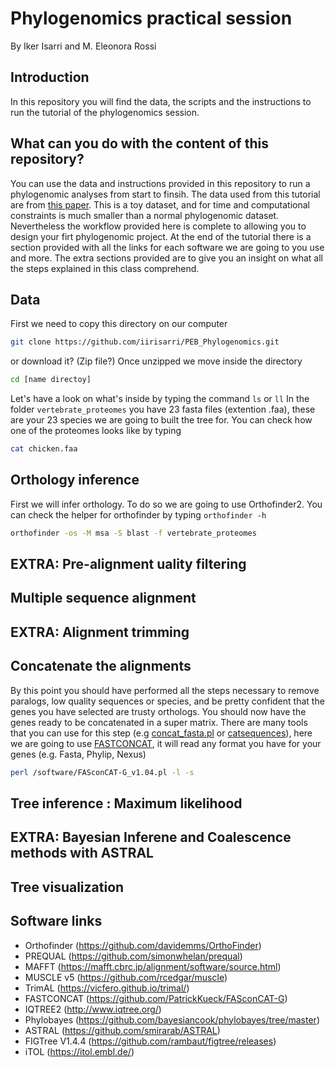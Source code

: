 # Phylogenomics practical session

By Iker Isarri and M. Eleonora Rossi

## Introduction

In this repository you will find the data, the scripts and the instructions to run the tutorial of the phylogenomics session.


## What can you do with the content of this repository?

You can use the data and instructions provided in this repository to run a phylogenomic analyses from start to finsih. The data used from this tutorial are from [this paper](https://academic.oup.com/sysbio/article/65/6/1057/2281640?login=true).
This is a toy dataset, and for time and computational constraints is much smaller than a normal phylogenomic dataset. Nevertheless the workflow provided here is complete to allowing you to design your firt phylogenomic project. 
At the end of the tutorial there is a section provided with all the links for each software we are going to you use and more. 
The extra sections provided are to give you an insight on what all the steps explained in this class comprehend.

## Data

First we need to copy this directory on our computer
```sh
git clone https://github.com/iirisarri/PEB_Phylogenomics.git
```
or download it? (Zip file?)
Once unzipped we move inside the directory 
```sh 
cd [name directoy]
```
Let's have a look on what's inside by typing the command `ls` or `ll`
In the folder `vertebrate_proteomes` you have 23 fasta files (extention .faa), these are your 23 species we are going to built the tree for. 
You can check how one of the proteomes looks like by typing 
```sh
cat chicken.faa
```

## Orthology inference
First we will infer orthology. To do so we are going to use Orthofinder2. 
You can check the helper for orthofinder by typing `orthofinder -h `
```sh 
orthofinder -os -M msa -S blast -f vertebrate_proteomes
```



## EXTRA: Pre-alignment uality filtering

## Multiple sequence alignment

## EXTRA: Alignment trimming

## Concatenate the alignments

By this point you should have performed all the steps necessary to remove paralogs, low quality sequences or species, and be pretty confident that the genes you have selected are trusty orthologs. 
You should now have the genes ready to be concatenated in a super matrix. There are many tools that you can use for this step (e.g [concat_fasta.pl](https://github.com/santiagosnchez/concat_fasta) or [catsequences](https://github.com/ChrisCreevey/catsequences)), here we are going to use [FASTCONCAT](https://github.com/PatrickKueck/FASconCAT-G), it will read any format you have for your genes (e.g. Fasta, Phylip, Nexus)



```sh
perl /software/FASconCAT-G_v1.04.pl -l -s
```

## Tree inference : Maximum likelihood

## EXTRA: Bayesian Inferene and Coalescence methods with ASTRAL

## Tree visualization

## Software links

* Orthofinder (https://github.com/davidemms/OrthoFinder)
* PREQUAL (https://github.com/simonwhelan/prequal)
* MAFFT (https://mafft.cbrc.jp/alignment/software/source.html)
* MUSCLE v5 (https://github.com/rcedgar/muscle)
* TrimAL (https://vicfero.github.io/trimal/)
* FASTCONCAT (https://github.com/PatrickKueck/FASconCAT-G)
* IQTREE2 (http://www.iqtree.org/)
* Phylobayes (https://github.com/bayesiancook/phylobayes/tree/master)
* ASTRAL (https://github.com/smirarab/ASTRAL)
* FIGTree V1.4.4 (https://github.com/rambaut/figtree/releases) 
* iTOL (https://itol.embl.de/)
